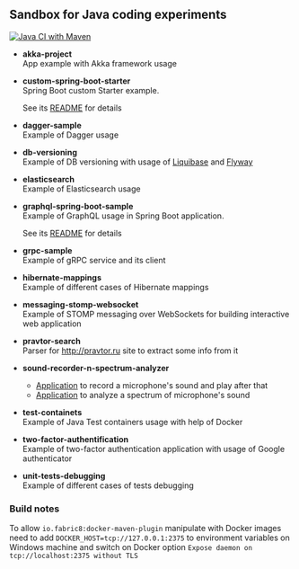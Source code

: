 
## Sandbox for Java coding experiments

[![Java CI with Maven](https://github.com/andrei-punko/java-sandbox/actions/workflows/maven.yml/badge.svg)](https://github.com/andrei-punko/java-sandbox/actions/workflows/maven.yml)

* **akka-project**  
App example with Akka framework usage 


* **custom-spring-boot-starter**  
  Spring Boot custom Starter example.
  
  See its [README](custom-spring-boot-starter/README.md) for details


* **dagger-sample**  
Example of Dagger usage


* **db-versioning**  
Example of DB versioning with usage of [Liquibase](db-versioning/liquibase-db) and [Flyway](db-versioning/flyway-db)


* **elasticsearch**  
Example of Elasticsearch usage


* **graphql-spring-boot-sample**  
  Example of GraphQL usage in Spring Boot application.
  
  See its [README](graphql-spring-boot-sample/README.md) for details


* **grpc-sample**  
Example of gRPC service and its client


* **hibernate-mappings**  
Example of different cases of Hibernate mappings


* **messaging-stomp-websocket**  
Example of STOMP messaging over WebSockets for building interactive web application


* **pravtor-search**  
Parser for http://pravtor.ru site to extract some info from it
  

* **sound-recorder-n-spectrum-analyzer**  
  - [Application](sound-recorder-n-spectrum-analyzer/src/main/java/by/andd3dfx/capturesound/AudioCaptureApp.java) to record a microphone's sound and play after that
  - [Application](sound-recorder-n-spectrum-analyzer/src/main/java/by/andd3dfx/capturesound/ShowRealTimeSpectrumApp.java) to analyze a spectrum of microphone's sound 


* **test-containets**  
Example of Java Test containers usage with help of Docker


* **two-factor-authentification**  
Example of two-factor authentication application with usage of Google authenticator


* **unit-tests-debugging**  
Example of different cases of tests debugging


### Build notes
To allow `io.fabric8:docker-maven-plugin` manipulate with Docker images need to add 
`DOCKER_HOST=tcp://127.0.0.1:2375` to environment variables on Windows machine and switch on 
Docker option `Expose daemon on tcp://localhost:2375 without TLS`

